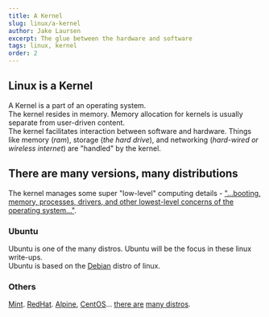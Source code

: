 ```yaml
---
title: A Kernel
slug: linux/a-kernel
author: Jake Laursen
excerpt: The glue between the hardware and software
tags: linux, kernel
order: 2
---
```

## Linux is a Kernel
A Kernel is a part of an operating system.  
The kernel resides in memory. Memory allocation for kernels is usually separate from user-driven content.  
The kernel facilitates interaction between software and hardware. Things like memory (_ram_), storage (_the hard drive_), and networking (_hard-wired or wireless internet_) are "handled" by the kernel.  

## There are many versions, many distributions
The kernel manages some super "low-level" computing details - ["...booting, memory, processes, drivers, and other lowest-level concerns of the operating system..."](https://btholt.github.io/complete-intro-to-linux-and-the-cli/what-is-linux).  
### Ubuntu
Ubuntu is one of the many distros. Ubuntu will be the focus in these linux write-ups.  
Ubuntu is based on the [Debian](https://www.debian.org) distro of linux.  

### Others
[Mint](https://linuxmint.com). [RedHat](https://www.redhat.com/en/technologies/linux-platforms/enterprise-linux). [Alpine](https://www.alpinelinux.org), [CentOS](https://www.centos.org)... [there are](https://www.techradar.com/best/best-linux-distros) [many distros](https://en.wikipedia.org/wiki/Linux_distribution).  